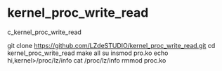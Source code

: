 # kernel_proc_write_read
c_kernel_proc_write_read

git clone https://github.com/LZdeSTUDIO/kernel_proc_write_read.git
cd kernel_proc_write_read
make all
su
insmod pro.ko
echo hi,kernel>/proc/lz/info
cat /proc/lz/info
rmmod proc.ko
